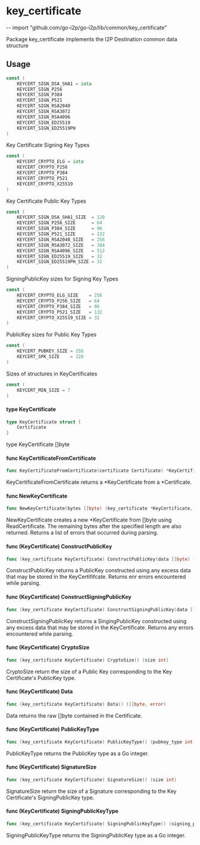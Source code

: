 # key_certificate
--
    import "github.com/go-i2p/go-i2p/lib/common/key_certificate"

Package key_certificate implements the I2P Destination common data structure

## Usage

```go
const (
	KEYCERT_SIGN_DSA_SHA1 = iota
	KEYCERT_SIGN_P256
	KEYCERT_SIGN_P384
	KEYCERT_SIGN_P521
	KEYCERT_SIGN_RSA2048
	KEYCERT_SIGN_RSA3072
	KEYCERT_SIGN_RSA4096
	KEYCERT_SIGN_ED25519
	KEYCERT_SIGN_ED25519PH
)
```
Key Certificate Signing Key Types

```go
const (
	KEYCERT_CRYPTO_ELG = iota
	KEYCERT_CRYPTO_P256
	KEYCERT_CRYPTO_P384
	KEYCERT_CRYPTO_P521
	KEYCERT_CRYPTO_X25519
)
```
Key Certificate Public Key Types

```go
const (
	KEYCERT_SIGN_DSA_SHA1_SIZE  = 128
	KEYCERT_SIGN_P256_SIZE      = 64
	KEYCERT_SIGN_P384_SIZE      = 96
	KEYCERT_SIGN_P521_SIZE      = 132
	KEYCERT_SIGN_RSA2048_SIZE   = 256
	KEYCERT_SIGN_RSA3072_SIZE   = 384
	KEYCERT_SIGN_RSA4096_SIZE   = 512
	KEYCERT_SIGN_ED25519_SIZE   = 32
	KEYCERT_SIGN_ED25519PH_SIZE = 32
)
```
SigningPublicKey sizes for Signing Key Types

```go
const (
	KEYCERT_CRYPTO_ELG_SIZE    = 256
	KEYCERT_CRYPTO_P256_SIZE   = 64
	KEYCERT_CRYPTO_P384_SIZE   = 96
	KEYCERT_CRYPTO_P521_SIZE   = 132
	KEYCERT_CRYPTO_X25519_SIZE = 32
)
```
PublicKey sizes for Public Key Types

```go
const (
	KEYCERT_PUBKEY_SIZE = 256
	KEYCERT_SPK_SIZE    = 128
)
```
Sizes of structures in KeyCertificates

```go
const (
	KEYCERT_MIN_SIZE = 7
)
```

#### type KeyCertificate

```go
type KeyCertificate struct {
	Certificate
}
```

type KeyCertificate []byte

#### func  KeyCertificateFromCertificate

```go
func KeyCertificateFromCertificate(certificate Certificate) *KeyCertificate
```
KeyCertificateFromCertificate returns a *KeyCertificate from a *Certificate.

#### func  NewKeyCertificate

```go
func NewKeyCertificate(bytes []byte) (key_certificate *KeyCertificate, remainder []byte, err error)
```
NewKeyCertificate creates a new *KeyCertificate from []byte using
ReadCertificate. The remaining bytes after the specified length are also
returned. Returns a list of errors that occurred during parsing.

#### func (KeyCertificate) ConstructPublicKey

```go
func (key_certificate KeyCertificate) ConstructPublicKey(data []byte) (public_key crypto.PublicKey, err error)
```
ConstructPublicKey returns a PublicKey constructed using any excess data that
may be stored in the KeyCertififcate. Returns enr errors encountered while
parsing.

#### func (KeyCertificate) ConstructSigningPublicKey

```go
func (key_certificate KeyCertificate) ConstructSigningPublicKey(data []byte) (signing_public_key crypto.SigningPublicKey, err error)
```
ConstructSigningPublicKey returns a SingingPublicKey constructed using any
excess data that may be stored in the KeyCertificate. Returns any errors
encountered while parsing.

#### func (KeyCertificate) CryptoSize

```go
func (key_certificate KeyCertificate) CryptoSize() (size int)
```
CryptoSize return the size of a Public Key corresponding to the Key
Certificate's PublicKey type.

#### func (KeyCertificate) Data

```go
func (key_certificate KeyCertificate) Data() ([]byte, error)
```
Data returns the raw []byte contained in the Certificate.

#### func (KeyCertificate) PublicKeyType

```go
func (key_certificate KeyCertificate) PublicKeyType() (pubkey_type int)
```
PublicKeyType returns the PublicKey type as a Go integer.

#### func (KeyCertificate) SignatureSize

```go
func (key_certificate KeyCertificate) SignatureSize() (size int)
```
SignatureSize return the size of a Signature corresponding to the Key
Certificate's SigningPublicKey type.

#### func (KeyCertificate) SigningPublicKeyType

```go
func (key_certificate KeyCertificate) SigningPublicKeyType() (signing_pubkey_type int)
```
SigningPublicKeyType returns the SigningPublicKey type as a Go integer.
